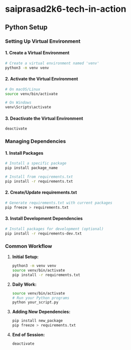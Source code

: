 # saiprasad2k6-tech-in-action



## Python Setup

### Setting Up Virtual Environment

#### 1. Create a Virtual Environment

```bash
# Create a virtual environment named 'venv'
python3 -m venv venv
```

#### 2. Activate the Virtual Environment

```bash
# On macOS/Linux
source venv/bin/activate

# On Windows
venv\Scripts\activate
```

#### 3. Deactivate the Virtual Environment

```bash
deactivate
```

### Managing Dependencies

#### 1. Install Packages

```bash
# Install a specific package
pip install package_name

# Install from requirements.txt
pip install -r requirements.txt
```

#### 2. Create/Update requirements.txt

```bash
# Generate requirements.txt with current packages
pip freeze > requirements.txt
```

#### 3. Install Development Dependencies

```bash
# Install packages for development (optional)
pip install -r requirements-dev.txt
```

### Common Workflow

1. **Initial Setup:**
   ```bash
   python3 -m venv venv
   source venv/bin/activate
   pip install -r requirements.txt
   ```

2. **Daily Work:**
   ```bash
   source venv/bin/activate
   # Run your Python programs
   python your_script.py
   ```

3. **Adding New Dependencies:**
   ```bash
   pip install new_package
   pip freeze > requirements.txt
   ```

4. **End of Session:**
   ```bash
   deactivate
   ```

